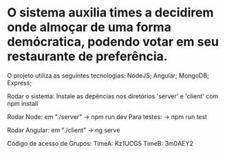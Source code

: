 O sistema auxilia times a decidirem onde almoçar de uma forma demócratica, podendo votar em seu restaurante de preferência.
=====================================================================================

O projeto utiliza as seguintes tecnologias:
NodeJS;
Angular;
MongoDB;
Express;

Rodar o sistema:
Instale as depências nos diretórios 'server' e 'client' com npm install

Rodar Node:
em "./server"
-> npm run dev
Para testes:
-> npm run test

Rodar Angular: 
em "./client"
-> ng serve

Código de acesso de Grupos:
TimeA: Kz1UCG5
TimeB: 3m0AEY2
